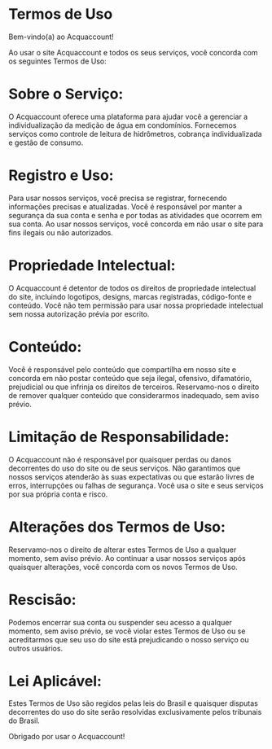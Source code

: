 # Termos de Uso #
Bem-vindo(a) ao Acquaccount!

Ao usar o site Acquaccount e todos os seus serviços, você concorda com os seguintes Termos de Uso:

# Sobre o Serviço:
O Acquaccount oferece uma plataforma para ajudar você a gerenciar a individualização da medição de água em condomínios. Fornecemos serviços como controle de leitura de hidrômetros, cobrança individualizada e gestão de consumo.

# Registro e Uso:
Para usar nossos serviços, você precisa se registrar, fornecendo informações precisas e atualizadas. Você é responsável por manter a segurança da sua conta e senha e por todas as atividades que ocorrem em sua conta. Ao usar nossos serviços, você concorda em não usar o site para fins ilegais ou não autorizados.

# Propriedade Intelectual:
O Acquaccount é detentor de todos os direitos de propriedade intelectual do site, incluindo logotipos, designs, marcas registradas, código-fonte e conteúdo. Você não tem permissão para usar nossa propriedade intelectual sem nossa autorização prévia por escrito.

# Conteúdo:
Você é responsável pelo conteúdo que compartilha em nosso site e concorda em não postar conteúdo que seja ilegal, ofensivo, difamatório, prejudicial ou que infrinja os direitos de terceiros. Reservamo-nos o direito de remover qualquer conteúdo que considerarmos inadequado, sem aviso prévio.

# Limitação de Responsabilidade:
O Acquaccount não é responsável por quaisquer perdas ou danos decorrentes do uso do site ou de seus serviços. Não garantimos que nossos serviços atenderão às suas expectativas ou que estarão livres de erros, interrupções ou falhas de segurança. Você usa o site e seus serviços por sua própria conta e risco.

# Alterações dos Termos de Uso:
Reservamo-nos o direito de alterar estes Termos de Uso a qualquer momento, sem aviso prévio. Ao continuar a usar nossos serviços após quaisquer alterações, você concorda com os novos Termos de Uso.

# Rescisão:
Podemos encerrar sua conta ou suspender seu acesso a qualquer momento, sem aviso prévio, se você violar estes Termos de Uso ou se acreditarmos que seu uso do site está prejudicando o nosso serviço ou outros usuários.

# Lei Aplicável:
Estes Termos de Uso são regidos pelas leis do Brasil e quaisquer disputas decorrentes do uso do site serão resolvidas exclusivamente pelos tribunais do Brasil.

Obrigado por usar o Acquaccount!